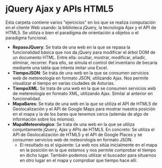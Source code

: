 # jQuery Ajax y APIs HTML5
Esta carpeta contiene varios "ejercicios" en los que se realiza computación en el cliente Web usando: la biblioteca jQuery, la tecnología Ajax y el API de HTML5.
Se utiliza o bien el paradigma de orientación a objetos o el paradigma funcional.

- **RepasoJQuery**: Se trata de una web en la que se repasa la funcionalidad básica que nos da jQuery para modificar el árbol DOM de un documento HTML. Entre ella: ocultar, mostrar, modificar, añadir, eliminar, recorrer. Para ello, se simula el control del inventario de becaría mediante una tabla que intenta imitar una Excel.
- **TiempoJSON**: Se trata de una web en la que se consumen servicios web de metereología en formato JSON, utilizando Ajax. Nos permite visualizar el tiempo en varias ciudades de Asturias.
- **TiempoXML**: Se trata de una web en la que se consumen servicios web de metereología en formato XML, utilizando Ajax. Similar al anterior en funcionalidad.
- **MapaBares**: Se trata de una web en la que se utiliza el API de HTML5 de Geolocalización y el API de Google Maps para mostrar nuestra posición en el mapa y la de los bares que tenemos cerca (además de algo de información sobre los mismos).
- **MapaMeteorologico**: Se trata de una web en la que se utiliza conjuntamente jQuery, Ajax y APIs de HTML5. En concreto: Se utiliza el API de Geolocalización de HTML5 y el API de Google Places y se consumen servicios web de meteorología en formato JSON. 
    - El resultado es el siguiente: La web nos sitúa inicialmente en el mapa en la posición en la que estamos y nos permite comprobar el tiempo en dicho lugar. También podemos utilizar el buscador para situarnos en otro lugar en el mapa y comprobar que tiempo hace allí.
